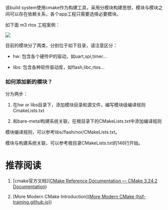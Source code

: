 该build system使用cmake作为构建工具，采用分模块构建思想，模块与模块之间可以存在依赖关系，各个app工程只需要选择必要模块。

如下面 m3 rtos 工程案例：

![](/Users/sk/Library/Application%20Support/marktext/images/2022-09-27-11-32-20-image.png)

目前的模块分了两类，分别位于如下目录，请注意区分：

- hw: 包含各个硬件IP的驱动，如uart,spi,timer...

- libs: 包含各种软件驱动库，如flash,libc,rtos...

### 如何添加新的模块？

分为两步：

1. 在hw or libs目录下，添加模块目录和源文件，编写模块级编译规则CmakeLists.txt

2. 和bare-metal构建系统关联，在根目录下的CMakeLists.txt中添加编译规则

模块编译规则，可以参考libs/flash/nor/CMakeLists.txt。

模块与构建系统关联，可以参考根目录CMakeLists.txt的146行开始。

# 推荐阅读

1. [cmake官方文档]([CMake Reference Documentation — CMake 3.24.2 Documentation](https://cmake.org/cmake/help/latest/))

2. [More Modern CMake Introduction]([More Modern CMake (hsf-training.github.io)](https://hsf-training.github.io/hsf-training-cmake-webpage/aio/index.html))
